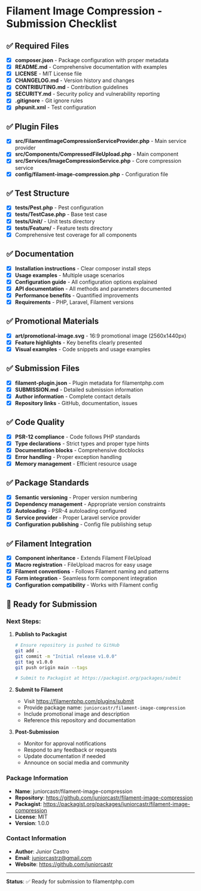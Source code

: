 # Filament Image Compression - Submission Checklist

## ✅ Required Files

- [x] **composer.json** - Package configuration with proper metadata
- [x] **README.md** - Comprehensive documentation with examples
- [x] **LICENSE** - MIT License file
- [x] **CHANGELOG.md** - Version history and changes
- [x] **CONTRIBUTING.md** - Contribution guidelines
- [x] **SECURITY.md** - Security policy and vulnerability reporting
- [x] **.gitignore** - Git ignore rules
- [x] **phpunit.xml** - Test configuration

## ✅ Plugin Files

- [x] **src/FilamentImageCompressionServiceProvider.php** - Main service provider
- [x] **src/Components/CompressedFileUpload.php** - Main component
- [x] **src/Services/ImageCompressionService.php** - Core compression service
- [x] **config/filament-image-compression.php** - Configuration file

## ✅ Test Structure

- [x] **tests/Pest.php** - Pest configuration
- [x] **tests/TestCase.php** - Base test case
- [x] **tests/Unit/** - Unit tests directory
- [x] **tests/Feature/** - Feature tests directory
- [x] Comprehensive test coverage for all components

## ✅ Documentation

- [x] **Installation instructions** - Clear composer install steps
- [x] **Usage examples** - Multiple usage scenarios
- [x] **Configuration guide** - All configuration options explained
- [x] **API documentation** - All methods and parameters documented
- [x] **Performance benefits** - Quantified improvements
- [x] **Requirements** - PHP, Laravel, Filament versions

## ✅ Promotional Materials

- [x] **art/promotional-image.svg** - 16:9 promotional image (2560x1440px)
- [x] **Feature highlights** - Key benefits clearly presented
- [x] **Visual examples** - Code snippets and usage examples

## ✅ Submission Files

- [x] **filament-plugin.json** - Plugin metadata for filamentphp.com
- [x] **SUBMISSION.md** - Detailed submission information
- [x] **Author information** - Complete contact details
- [x] **Repository links** - GitHub, documentation, issues

## ✅ Code Quality

- [x] **PSR-12 compliance** - Code follows PHP standards
- [x] **Type declarations** - Strict types and proper type hints
- [x] **Documentation blocks** - Comprehensive docblocks
- [x] **Error handling** - Proper exception handling
- [x] **Memory management** - Efficient resource usage

## ✅ Package Standards

- [x] **Semantic versioning** - Proper version numbering
- [x] **Dependency management** - Appropriate version constraints
- [x] **Autoloading** - PSR-4 autoloading configured
- [x] **Service provider** - Proper Laravel service provider
- [x] **Configuration publishing** - Config file publishing setup

## ✅ Filament Integration

- [x] **Component inheritance** - Extends Filament FileUpload
- [x] **Macro registration** - FileUpload macros for easy usage
- [x] **Filament conventions** - Follows Filament naming and patterns
- [x] **Form integration** - Seamless form component integration
- [x] **Configuration compatibility** - Works with Filament config

## 🚀 Ready for Submission

### Next Steps:

1. **Publish to Packagist**
   ```bash
   # Ensure repository is pushed to GitHub
   git add .
   git commit -m "Initial release v1.0.0"
   git tag v1.0.0
   git push origin main --tags
   
   # Submit to Packagist at https://packagist.org/packages/submit
   ```

2. **Submit to Filament**
   - Visit https://filamentphp.com/plugins/submit
   - Provide package name: `juniorcastr/filament-image-compression`
   - Include promotional image and description
   - Reference this repository and documentation

3. **Post-Submission**
   - Monitor for approval notifications
   - Respond to any feedback or requests
   - Update documentation if needed
   - Announce on social media and community

### Package Information

- **Name**: juniorcastr/filament-image-compression
- **Repository**: https://github.com/juniorcastr/filament-image-compression
- **Packagist**: https://packagist.org/packages/juniorcastr/filament-image-compression
- **License**: MIT
- **Version**: 1.0.0

### Contact Information

- **Author**: Junior Castro
- **Email**: juniorcastrz@gmail.com
- **Website**: https://github.com/juniorcastr

---

**Status**: ✅ Ready for submission to filamentphp.com